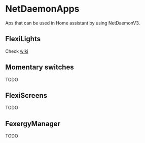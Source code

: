 # NetDaemonApps
Aps that can be used in Home assistant by using NetDaemonV3.

## FlexiLights
Check [wiki](https://github.com/brechtvhb/eLime.NetDaemonApps/wiki)

## Momentary switches
TODO

## FlexiScreens
TODO

## FexergyManager
TODO
